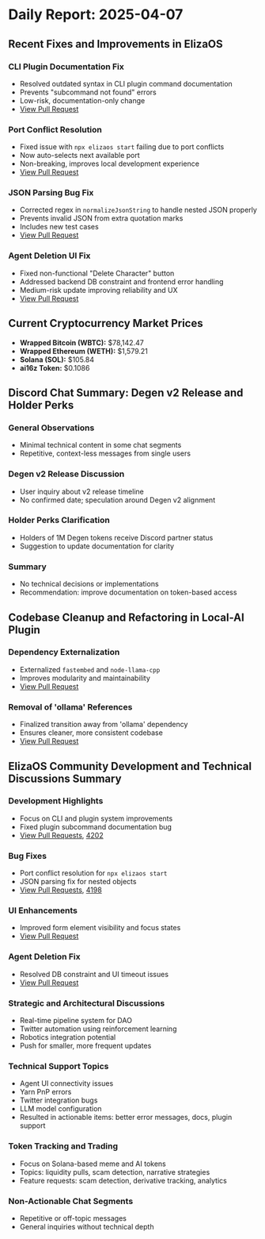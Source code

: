 # Daily Report: 2025-04-07

## Recent Fixes and Improvements in ElizaOS

### CLI Plugin Documentation Fix
- Resolved outdated syntax in CLI plugin command documentation
- Prevents "subcommand not found" errors
- Low-risk, documentation-only change  
- [View Pull Request](https://github.com/elizaOS/eliza/pull/4200)

### Port Conflict Resolution
- Fixed issue with `npx elizaos start` failing due to port conflicts
- Now auto-selects next available port
- Non-breaking, improves local development experience  
- [View Pull Request](https://github.com/elizaOS/eliza/pull/4199)

### JSON Parsing Bug Fix
- Corrected regex in `normalizeJsonString` to handle nested JSON properly
- Prevents invalid JSON from extra quotation marks
- Includes new test cases  
- [View Pull Request](https://github.com/elizaOS/eliza/pull/4198)

### Agent Deletion UI Fix
- Fixed non-functional "Delete Character" button
- Addressed backend DB constraint and frontend error handling
- Medium-risk update improving reliability and UX  
- [View Pull Request](https://github.com/elizaOS/eliza/pull/4197)

## Current Cryptocurrency Market Prices

- **Wrapped Bitcoin (WBTC):** $78,142.47
- **Wrapped Ethereum (WETH):** $1,579.21
- **Solana (SOL):** $105.84
- **ai16z Token:** $0.1086

## Discord Chat Summary: Degen v2 Release and Holder Perks

### General Observations
- Minimal technical content in some chat segments
- Repetitive, context-less messages from single users

### Degen v2 Release Discussion
- User inquiry about v2 release timeline
- No confirmed date; speculation around Degen v2 alignment

### Holder Perks Clarification
- Holders of 1M Degen tokens receive Discord partner status
- Suggestion to update documentation for clarity

### Summary
- No technical decisions or implementations
- Recommendation: improve documentation on token-based access

## Codebase Cleanup and Refactoring in Local-AI Plugin

### Dependency Externalization
- Externalized `fastembed` and `node-llama-cpp`
- Improves modularity and maintainability  
- [View Pull Request](https://github.com/elizaOS/eliza/pull/4204)

### Removal of 'ollama' References
- Finalized transition away from 'ollama' dependency
- Ensures cleaner, more consistent codebase  
- [View Pull Request](https://github.com/elizaOS/eliza/pull/4203)

## ElizaOS Community Development and Technical Discussions Summary

### Development Highlights
- Focus on CLI and plugin system improvements
- Fixed plugin subcommand documentation bug  
- [View Pull Requests](https://github.com/elizaOS/eliza/pull/4200), [4202](https://github.com/elizaOS/eliza/pull/4202)

### Bug Fixes
- Port conflict resolution for `npx elizaos start`
- JSON parsing fix for nested objects  
- [View Pull Requests](https://github.com/elizaOS/eliza/pull/4199), [4198](https://github.com/elizaOS/eliza/pull/4198)

### UI Enhancements
- Improved form element visibility and focus states  
- [View Pull Request](https://github.com/elizaOS/eliza/pull/4201)

### Agent Deletion Fix
- Resolved DB constraint and UI timeout issues  
- [View Pull Request](https://github.com/elizaOS/eliza/pull/4197)

### Strategic and Architectural Discussions
- Real-time pipeline system for DAO
- Twitter automation using reinforcement learning
- Robotics integration potential
- Push for smaller, more frequent updates

### Technical Support Topics
- Agent UI connectivity issues
- Yarn PnP errors
- Twitter integration bugs
- LLM model configuration
- Resulted in actionable items: better error messages, docs, plugin support

### Token Tracking and Trading
- Focus on Solana-based meme and AI tokens
- Topics: liquidity pulls, scam detection, narrative strategies
- Feature requests: scam detection, derivative tracking, analytics

### Non-Actionable Chat Segments
- Repetitive or off-topic messages
- General inquiries without technical depth